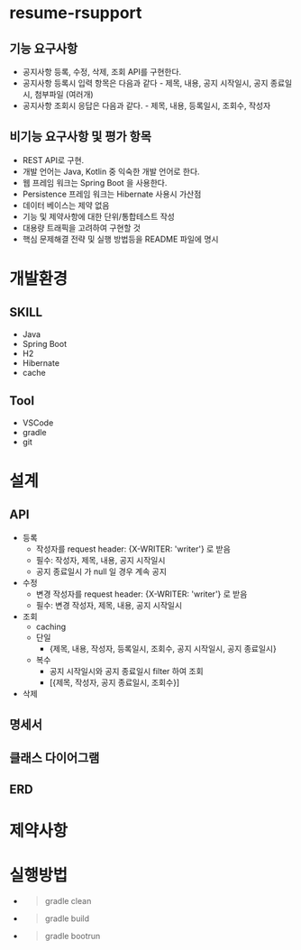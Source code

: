 # resume-rsupport

## 기능 요구사항

* 공지사항 등록, 수정, 삭제, 조회 API를 구현한다.
* 공지사항 등록시 입력 항목은 다음과 같다 - 제목, 내용, 공지 시작일시, 공지 종료일시, 첨부파일 (여러개)
* 공지사항 조회시 응답은 다음과 같다. - 제목, 내용, 등록일시, 조회수, 작성자 

## 비기능 요구사항 및 평가 항목

* REST API로 구현.
* 개발 언어는 Java, Kotlin 중 익숙한 개발 언어로 한다.
* 웹 프레임 워크는 Spring Boot 을 사용한다.
* Persistence 프레임 워크는 Hibernate 사용시 가산점
* 데이터 베이스는 제약 없음
* 기능 및 제약사항에 대한 단위/통합테스트 작성
* 대용량 트래픽을 고려하여 구현할 것
* 핵심 문제해결 전략 및 실행 방법등을 README 파일에 명시

# 개발환경

## SKILL

* Java
* Spring Boot
* H2
* Hibernate
* cache

## Tool

* VSCode
* gradle
* git

# 설계

## API

* 등록
    * 작성자를 request header: {X-WRITER: 'writer'} 로 받음
    * 필수: 작성자, 제목, 내용, 공지 시작일시
    * 공지 종료일시 가 null 일 경우 계속 공지
* 수정
    * 변경 작성자를 request header: {X-WRITER: 'writer'} 로 받음
    * 필수: 변경 작성자, 제목, 내용, 공지 시작일시
* 조회
    * caching
    * 단일
        * {제목, 내용, 작성자, 등록일시, 조회수, 공지 시작일시, 공지 종료일시}
    * 복수
        * 공지 시작일시와 공지 종료일시 filter 하여 조회
        * [{제목, 작성자, 공지 종료일시, 조회수}]
* 삭제

## 명세서

## 클래스 다이어그램

## ERD

# 제약사항

# 실행방법

* > gradle clean
* > gradle build
* > gradle bootrun